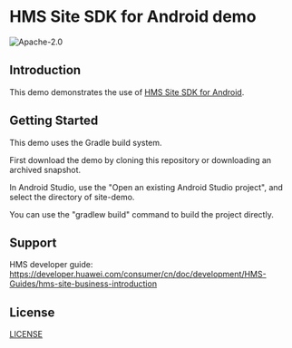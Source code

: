 HMS Site SDK for Android demo
===============================
![Apache-2.0](https://img.shields.io/badge/license-Apache-blue)


Introduction
------------
This demo demonstrates the use of [HMS Site SDK for Android](https://developer.huawei.com/consumer/cn/doc/development/HMS-Guides/hms-site-business-introduction).


Getting Started
---------------
This demo uses the Gradle build system.

First download the demo by cloning this repository or downloading an archived snapshot.

In Android Studio, use the "Open an existing Android Studio project", and select the directory of site-demo.

You can use the "gradlew build" command to build the project directly.

Support
-------
HMS developer guide: https://developer.huawei.com/consumer/cn/doc/development/HMS-Guides/hms-site-business-introduction

License
-------
[LICENSE](https://github.com/huaweimaps/sitekit/blob/master/LICENSE)

